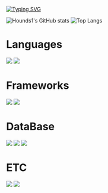 [![Typing SVG](https://readme-typing-svg.demolab.com?font=Fira+Code&size=30&duration=3000&color=11F781&background=000000&center=true&vCenter=true&multiline=true&width=844&height=90&lines=We+do+work+and+the+world+stays+handy;That's+the+development)](https://git.io/typing-svg)



![Hounds1's GitHub stats](https://github-readme-stats.vercel.app/api?username=Hounds1&show_icons=true&rank_icon=github&card_width=407&line_height=20&theme=dark) ![Top Langs](https://github-readme-stats.vercel.app/api/top-langs/?username=Hounds1&layout=compact&theme=dark&card_width=400)

# Languages
![](https://img.shields.io/badge/Java-007396?style=flat&logo=OpenJDK&logoColor=white") ![](https://img.shields.io/badge/Javascript-007396?style=flat&logo=javascript&logoColor=white")

# Frameworks
![](https://img.shields.io/badge/Spring-007396?style=flat&logo=Spring&logoColor=white") ![](https://img.shields.io/badge/Spring_Boot-007396?style=flat&logo=springboot&logoColor=white")

# DataBase
![](https://img.shields.io/badge/oracle-007396?style=flat&logo=oracle&logoColor=F80000") ![](https://img.shields.io/badge/MySQL-007396?style=flat&logo=mysql&logoColor=white") ![](https://img.shields.io/badge/MariaDB-007396?style=flat&logo=mariadb&logoColor=white")

# ETC
![](https://img.shields.io/badge/gradle-007396?style=flat&logo=gradle&logoColor=F80000") ![](https://img.shields.io/badge/Maven-007396?style=flat&logo=apachemaven&logoColor=white")
<!--
**Hounds1/Hounds1** is a ✨ _special_ ✨ repository because its `README.md` (this file) appears on your GitHub profile.

Here are some ideas to get you started:

- 🔭 I’m currently working on ...
- 🌱 I’m currently learning ...
- 👯 I’m looking to collaborate on ...
- 🤔 I’m looking for help with ...
- 💬 Ask me about ...
- 📫 How to reach me: ...
- 😄 Pronouns: ...
- ⚡ Fun fact: ...
-->
